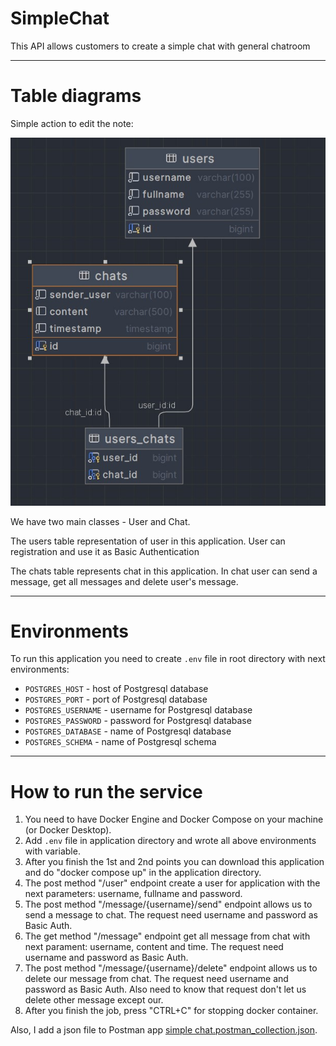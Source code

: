 # SimpleChat
This API allows customers to create a simple chat with general chatroom

___
# Table diagrams
Simple action to edit the note:

<img src="docs/table_diagram.jpg" alt=""/>

We have two main classes - User and Chat.

The users table representation of user in this application. User can registration and use it as Basic Authentication

The chats table represents chat in this application. In chat user can send a message, get all messages and delete user's message.


___

# Environments

To run this application you need to create `.env` file in root directory with next environments:
* `POSTGRES_HOST` - host of Postgresql database
* `POSTGRES_PORT` - port of Postgresql database
* `POSTGRES_USERNAME` - username for Postgresql database
* `POSTGRES_PASSWORD` - password for Postgresql database
* `POSTGRES_DATABASE` - name of Postgresql database
* `POSTGRES_SCHEMA` - name of Postgresql schema

___

# How to run the service

1. You need to have Docker Engine and Docker Compose on your machine (or Docker Desktop).
2. Add `.env` file in application directory and wrote all above environments with variable.
3. After you finish the 1st and 2nd points you can download this application and do "docker compose up" in the application directory.
4. The post method "/user" endpoint create a user for application with the next parameters: username, fullname and password.
5. The post method "/message/{username}/send" endpoint allows us to send a message to chat. The request need username and password as Basic Auth.
6. The get method "/message" endpoint get all message from chat with next parament: username, content and time. The request need username and password as Basic Auth.
7. The post method "/message/{username}/delete" endpoint allows us to delete our message from chat. The request need username and password as Basic Auth. Also need to know that request don't let us delete other message except our.
8. After you finish the job, press "CTRL+C" for stopping docker container.

Also, I add a json file to Postman app [simple chat.postman_collection.json](simple%20chat.postman_collection.json).

